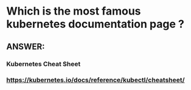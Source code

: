 
# Which is the most famous kubernetes documentation page ?

##   ANSWER:

###   Kubernetes Cheat Sheet

###    https://kubernetes.io/docs/reference/kubectl/cheatsheet/


